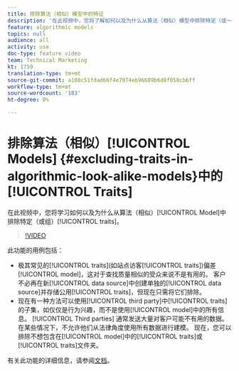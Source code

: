```yaml
---
title: 排除算法（相似）模型中的特征
description: '在此视频中，您将了解如何以及为什么从算法（相似）模型中排除特定（或一组）特征。 '
feature: algorithmic models
topics: null
audience: all
activity: use
doc-type: feature video
team: Technical Marketing
kt: 1759
translation-type: tm+mt
source-git-commit: a108c51fdad66f4e7974eb96609b6d8f058cb6ff
workflow-type: tm+mt
source-wordcount: '183'
ht-degree: 0%

---
```



# 排除算法（相似）[!UICONTROL Models] {#excluding-traits-in-algorithmic-look-alike-models}中的[!UICONTROL Traits]

在此视频中，您将学习如何以及为什么从算法（相似）[!UICONTROL Model]中排除特定（或组）[!UICONTROL traits]。

>[!VIDEO](https://video.tv.adobe.com/v/25569/?quality=12)

此功能的用例包括：

* 极其常见的[!UICONTROL traits](如站点访客[!UICONTROL traits])偏差[!UICONTROL model]，这对于查找质量相似的受众来说不是有用的。 客户不必再在新[!UICONTROL data source]中创建单独的[!UICONTROL data source]并存储公用[!UICONTROL traits]，但现在只需将它们排除。
* 现在有一种方法可以使用[!UICONTROL third party]中[!UICONTROL traits]的子集，如仅仅是行为兴趣，而不是使用[!UICONTROL model]中的所有信息。 [!UICONTROL Third parties] 通常发送大量对客户可能不有用的数据。在某些情况下，不允许他们从法律角度使用所有数据进行建模。 现在，您可以排除不想包含在[!UICONTROL model]中的[!UICONTROL traits]或[!UICONTROL traits]文件夹。

有关此功能的详细信息，请参阅[文档](https://marketing.adobe.com/resources/help/en_US/aam/trait-exclusion-algo-models.html)。